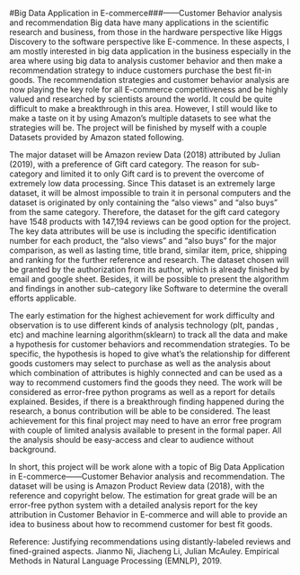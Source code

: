 #Big Data Application in E-commerce###——Customer Behavior analysis and recommendation
Big data have many applications in the scientific research and business, from those in the hardware perspective like Higgs Discovery to the software perspective like E-commence. In these aspects, I am mostly interested in big data application in the business especially in the area where using big data to analysis customer behavior and then make a recommendation strategy to induce customers purchase the best fit-in goods. The recommendation strategies and customer behavior analysis are now playing the key role for all E-commerce competitiveness and be highly valued and researched by scientists around the world. It could be quite difficult to make a breakthrough in this area. However, I still would like to make a taste on it by using Amazon’s multiple datasets to see what the strategies will be. The project will be finished by myself with a couple Datasets provided by Amazon stated following.

The major dataset will be Amazon review Data (2018) attributed by Julian (2019), with a preference of Gift card category. The reason for sub-category and limited it to only Gift card is to prevent the overcome of extremely low data processing. Since This dataset is an extremely large dataset, it will be almost impossible to train it in personal computers and the dataset is originated by only containing the “also views” and “also buys” from the same category. Therefore, the dataset for the gift card category have 1548 products with 147,194 reviews can be good option for the project. The key data attributes will be use is including the specific identification number for each product, the “also views” and “also buys” for the major comparison, as well as lasting time, title brand, similar item, price, shipping and ranking for the further reference and research. The dataset chosen will be granted by the authorization from its author, which is already finished by email and google sheet. Besides, it will be possible to present the algorithm and findings in another sub-category like Software to determine the overall efforts applicable.

The early estimation for the highest achievement for work difficulty and observation is to use different kinds of analysis technology (plt, pandas , etc) and machine learning algorithm(sklearn) to track all the data and make a hypothesis for customer behaviors and recommendation strategies. To be specific, the hypothesis is hoped to give what’s the relationship for different goods customers may select to purchase as well as the analysis about which combination of attributes is highly connected and can be used as a way to recommend customers find the goods they need. The work will be considered as error-free python programs as well as a report for details explained. Besides, if there is a breakthrough finding happened during the research, a bonus contribution will be able to be considered. The least achievement for this final project may need to have an error free program with couple of limited analysis available to present in the formal paper. All the analysis should be easy-access and clear to audience without background.

In short, this project will be work alone with a topic of Big Data Application in E-commerce——Customer Behavior analysis and recommendation. The dataset will be using is Amazon Product Review data (2018), with the reference and copyright below. The estimation for great grade will be an error-free python system with a detailed analysis report for the key attribution in Customer Behavior in E-commerce and will able to provide an idea to business about how to recommend customer for best fit goods.


Reference: 
Justifying recommendations using distantly-labeled reviews and fined-grained aspects. Jianmo Ni, Jiacheng Li, Julian McAuley. Empirical Methods in Natural Language Processing (EMNLP), 2019.


